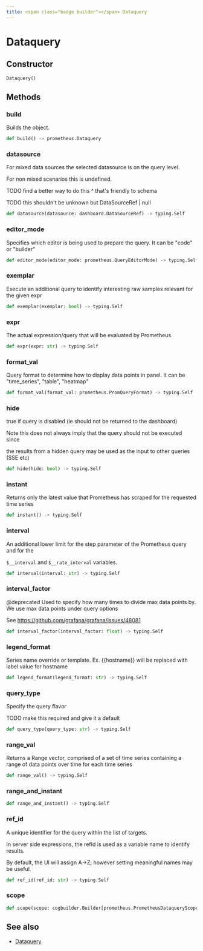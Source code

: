 ```yaml
---
title: <span class="badge builder"></span> Dataquery
---
```

# <span class="badge builder"></span> Dataquery

## Constructor

```python
Dataquery()
```
## Methods

### <span class="badge object-method"></span> build

Builds the object.

```python
def build() -> prometheus.Dataquery
```

### <span class="badge object-method"></span> datasource

For mixed data sources the selected datasource is on the query level.

For non mixed scenarios this is undefined.

TODO find a better way to do this ^ that's friendly to schema

TODO this shouldn't be unknown but DataSourceRef | null

```python
def datasource(datasource: dashboard.DataSourceRef) -> typing.Self
```

### <span class="badge object-method"></span> editor_mode

Specifies which editor is being used to prepare the query. It can be "code" or "builder"

```python
def editor_mode(editor_mode: prometheus.QueryEditorMode) -> typing.Self
```

### <span class="badge object-method"></span> exemplar

Execute an additional query to identify interesting raw samples relevant for the given expr

```python
def exemplar(exemplar: bool) -> typing.Self
```

### <span class="badge object-method"></span> expr

The actual expression/query that will be evaluated by Prometheus

```python
def expr(expr: str) -> typing.Self
```

### <span class="badge object-method"></span> format_val

Query format to determine how to display data points in panel. It can be "time_series", "table", "heatmap"

```python
def format_val(format_val: prometheus.PromQueryFormat) -> typing.Self
```

### <span class="badge object-method"></span> hide

true if query is disabled (ie should not be returned to the dashboard)

Note this does not always imply that the query should not be executed since

the results from a hidden query may be used as the input to other queries (SSE etc)

```python
def hide(hide: bool) -> typing.Self
```

### <span class="badge object-method"></span> instant

Returns only the latest value that Prometheus has scraped for the requested time series

```python
def instant() -> typing.Self
```

### <span class="badge object-method"></span> interval

An additional lower limit for the step parameter of the Prometheus query and for the

`$__interval` and `$__rate_interval` variables.

```python
def interval(interval: str) -> typing.Self
```

### <span class="badge object-method"></span> interval_factor

@deprecated Used to specify how many times to divide max data points by. We use max data points under query options

See https://github.com/grafana/grafana/issues/48081

```python
def interval_factor(interval_factor: float) -> typing.Self
```

### <span class="badge object-method"></span> legend_format

Series name override or template. Ex. {{hostname}} will be replaced with label value for hostname

```python
def legend_format(legend_format: str) -> typing.Self
```

### <span class="badge object-method"></span> query_type

Specify the query flavor

TODO make this required and give it a default

```python
def query_type(query_type: str) -> typing.Self
```

### <span class="badge object-method"></span> range_val

Returns a Range vector, comprised of a set of time series containing a range of data points over time for each time series

```python
def range_val() -> typing.Self
```

### <span class="badge object-method"></span> range_and_instant

```python
def range_and_instant() -> typing.Self
```

### <span class="badge object-method"></span> ref_id

A unique identifier for the query within the list of targets.

In server side expressions, the refId is used as a variable name to identify results.

By default, the UI will assign A->Z; however setting meaningful names may be useful.

```python
def ref_id(ref_id: str) -> typing.Self
```

### <span class="badge object-method"></span> scope

```python
def scope(scope: cogbuilder.Builder[prometheus.PrometheusDataqueryScope]) -> typing.Self
```

## See also

 * <span class="badge object-type-class"></span> [Dataquery](./object-Dataquery.md)
